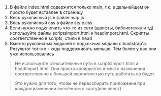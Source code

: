 ﻿1. В файле index.html содержится только main, т.к. в дальнейшем он просто будет вставлен в страницу
2. Весь рукописный js в файле map.js
3. Весь рукописный css в файле style.css
4. Если нужно подключить что-то из сети (шрифты, библиотечку и тд) используйте файлы scriptsImport.html и headImport.html. Скрипты соответственно в scripts, стили в head
5. Вместо рукописных модалей я подключил модали с bootstrap'а. Результат тот-же - кода поддерживать меньше. Тем более у нас они уже использовались

>Не используйте относительные пути в scriptsImport.html и headImport.html. Они просто копируются в место назначения соответственно с большой вероятностью путь работать не будет.

>Это нужно для того, чтобы не пересобирать приложение при каждом изменении внесённом в карту(или квест)